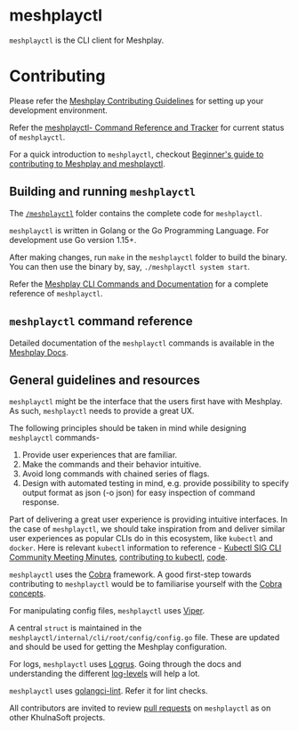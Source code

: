 # meshplayctl

`meshplayctl` is the CLI client for Meshplay.

# Contributing

Please refer the [Meshplay Contributing Guidelines](https://github.com/meshplay/meshplay/blob/master/CONTRIBUTING.md) for setting up your development environment.

Refer the [meshplayctl- Command Reference and Tracker](https://docs.google.com/spreadsheets/d/1q63sIGAuCnIeDs8PeM-0BAkNj8BBgPUXhLbe1Y-318o/edit#gid=0) for current status of `meshplayctl`.

For a quick introduction to `meshplayctl`, checkout [Beginner's guide to contributing to Meshplay and meshplayctl](https://youtu.be/hh_kFLZx3G4).

## Building and running `meshplayctl`

The [`/meshplayctl`](https://github.com/meshplay/meshplay/tree/master/meshplayctl) folder contains the complete code for `meshplayctl`.

`meshplayctl` is written in Golang or the Go Programming Language. For development use Go version 1.15+.

After making changes, run `make` in the `meshplayctl` folder to build the binary. You can then use the binary by, say, `./meshplayctl system start`.

Refer the [Meshplay CLI Commands and Documentation](https://docs.google.com/document/d/1xRlFpElRmybJ3WacgPKXgCSiQ2poJl3iCCV1dAalf0k/edit#heading=h.5fucij4hc5wt) for a complete reference of `meshplayctl`.

## `meshplayctl` command reference

Detailed documentation of the `meshplayctl` commands is available in the [Meshplay Docs](https://docs-meshplay.khulnasoft.com/reference/meshplayctl).

## General guidelines and resources

`meshplayctl` might be the interface that the users first have with Meshplay. As such, `meshplayctl` needs to provide a great UX.

The following principles should be taken in mind while designing `meshplayctl` commands-

1. Provide user experiences that are familiar.
2. Make the commands and their behavior intuitive.
3. Avoid long commands with chained series of flags.
4. Design with automated testing in mind, e.g. provide possibility to specify output format as json (-o json) for easy inspection of command response.

Part of delivering a great user experience is providing intuitive interfaces. In the case of `meshplayctl`, we should take inspiration from and deliver similar user experiences as popular CLIs do in this ecosystem, like `kubectl` and `docker`. Here is relevant `kubectl` information to reference - [Kubectl SIG CLI Community Meeting Minutes](https://docs.google.com/document/u/2/d/1r0YElcXt6G5mOWxwZiXgGu_X6he3F--wKwg-9UBc29I/edit#), [contributing to kubectl](https://github.com/kubernetes/community/blob/master/sig-cli/CONTRIBUTING.md), [code](https://github.com/kubernetes/kubernetes/tree/master/pkg/kubectl/cmd/config).

`meshplayctl` uses the [Cobra](https://github.com/spf13/cobra) framework. A good first-step towards contributing to `meshplayctl` would be to familiarise yourself with the [Cobra concepts](https://github.com/spf13/cobra#concepts).

For manipulating config files, `meshplayctl` uses [Viper](https://github.com/spf13/viper).

A central `struct` is maintained in the `meshplayctl/internal/cli/root/config/config.go` file. These are updated and should be used for getting the Meshplay configuration.

For logs, `meshplayctl` uses [Logrus](https://github.com/sirupsen/logrus). Going through the docs and understanding the different [log-levels](https://github.com/sirupsen/logrus#level-logging) will help a lot.

`meshplayctl` uses [golangci-lint](https://github.com/golangci/golangci-lint). Refer it for lint checks.

All contributors are invited to review [pull requests](https://github.com/meshplay/meshplay/pulls) on `meshplayctl` as on other KhulnaSoft projects.
